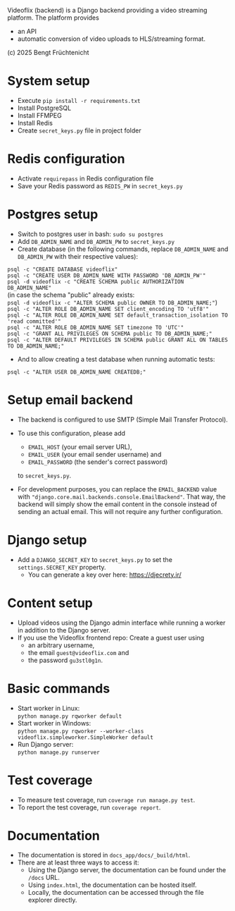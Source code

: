 Videoflix (backend) is a Django backend providing a video streaming platform.
The platform provides
- an API
- automatic conversion of video uploads to HLS/streaming format.

(c) 2025 Bengt Früchtenicht

System setup
============
- Execute `pip install -r requirements.txt`
- Install PostgreSQL
- Install FFMPEG
- Install Redis
- Create `secret_keys.py` file in project folder

Redis configuration
===================
- Activate `requirepass` in Redis configuration file
- Save your Redis password as `REDIS_PW` in `secret_keys.py`

Postgres setup
==============
- Switch to postgres user in bash: `sudo su postgres`
- Add `DB_ADMIN_NAME` and `DB_ADMIN_PW` to `secret_keys.py`
- Create database (in the following commands, replace `DB_ADMIN_NAME` and `DB_ADMIN_PW` with their respective values):

`psql -c "CREATE DATABASE videoflix"`\
`psql -c "CREATE USER DB_ADMIN_NAME WITH PASSWORD 'DB_ADMIN_PW'"`\
`psql -d videoflix -c "CREATE SCHEMA public AUTHORIZATION DB_ADMIN_NAME"`\
(in case the schema "public" already exists:\
`psql -d videoflix -c "ALTER SCHEMA public OWNER TO DB_ADMIN_NAME;"`)\
`psql -c "ALTER ROLE DB_ADMIN_NAME SET client_encoding TO 'utf8'"`\
`psql -c "ALTER ROLE DB_ADMIN_NAME SET default_transaction_isolation TO 'read committed'"`\
`psql -c "ALTER ROLE DB_ADMIN_NAME SET timezone TO 'UTC'"`\
`psql -c "GRANT ALL PRIVILEGES ON SCHEMA public TO DB_ADMIN_NAME;"`\
`psql -c "ALTER DEFAULT PRIVILEGES IN SCHEMA public GRANT ALL ON TABLES TO DB_ADMIN_NAME;"`

- And to allow creating a test database when running automatic tests:

`psql -c "ALTER USER DB_ADMIN_NAME CREATEDB;"`

Setup email backend
===================
- The backend is configured to use SMTP (Simple Mail Transfer Protocol).
- To use this configuration, please add
    - `EMAIL_HOST` (your email server URL),
    - `EMAIL_USER` (your email sender username) and
    - `EMAIL_PASSWORD` (the sender's correct password)
  
  to `secret_keys.py`.
- For development purposes, you can replace the `EMAIL_BACKEND` value with `"django.core.mail.backends.console.EmailBackend"`. That way, the backend will simply show the email content in the console instead of sending an actual email. This will not require any further configuration.

Django setup
============
- Add a `DJANGO_SECRET_KEY` to `secret_keys.py` to set the `settings.SECRET_KEY` property.
    - You can generate a key over here: https://djecrety.ir/

Content setup
=============
- Upload videos using the Django admin interface while running a worker in addition to the Django server.
- If you use the Videoflix frontend repo: Create a guest user using
    - an arbitrary username,
    - the email `guest@videoflix.com` and
    - the password `gu3stl0g1n`.

Basic commands
==============
- Start worker in Linux:\
`python manage.py rqworker default`
- Start worker in Windows:\
`python manage.py rqworker --worker-class videoflix.simpleworker.SimpleWorker default`
- Run Django server:\
`python manage.py runserver`

Test coverage
=============
- To measure test coverage, run `coverage run manage.py test`.
- To report the test coverage, run `coverage report`.

Documentation
=============
- The documentation is stored in `docs_app/docs/_build/html`.
- There are at least three ways to access it:
    - Using the Django server, the documentation can be found under the `/docs` URL. 
    - Using `index.html`, the documentation can be hosted itself.
    - Locally, the documentation can be accessed through the file explorer directly.